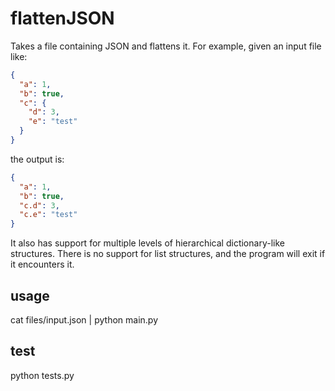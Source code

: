 # flattenJSON

Takes a file containing JSON and flattens it. For example,
given an input file like:

```json
{
  "a": 1,
  "b": true,
  "c": {
    "d": 3,
    "e": "test"
  }
}
```

the output is:
```json
{
  "a": 1, 
  "b": true, 
  "c.d": 3, 
  "c.e": "test"
}
```

It also has support for multiple levels of 
hierarchical dictionary-like structures. There is no
support for list structures, and the program will
exit if it encounters it.

## usage

cat files/input.json | python main.py

## test
python tests.py